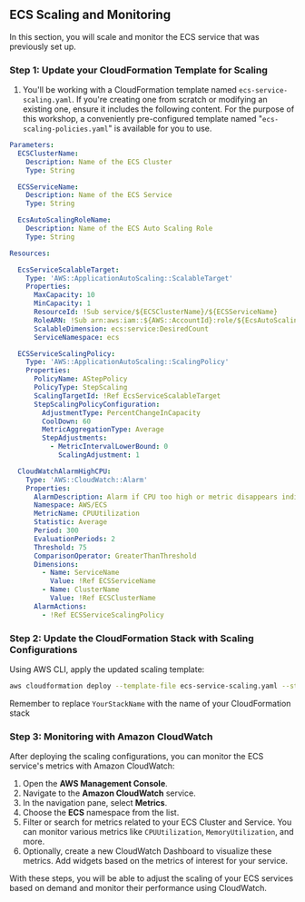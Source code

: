 ## ECS Scaling and Monitoring

In this section, you will scale and monitor the ECS service that was previously set up.

### Step 1: Update your CloudFormation Template for Scaling

1. You'll be working with a CloudFormation template named `ecs-service-scaling.yaml`. If you're creating one from scratch or modifying an existing one, ensure it includes the following content. For the purpose of this workshop, a conveniently pre-configured template named "`ecs-scaling-policies.yaml`" is available for you to use.

```yaml
Parameters:
  ECSClusterName:
    Description: Name of the ECS Cluster
    Type: String

  ECSServiceName:
    Description: Name of the ECS Service
    Type: String

  EcsAutoScalingRoleName:
    Description: Name of the ECS Auto Scaling Role
    Type: String

Resources:

  EcsServiceScalableTarget:
    Type: 'AWS::ApplicationAutoScaling::ScalableTarget'
    Properties:
      MaxCapacity: 10
      MinCapacity: 1
      ResourceId: !Sub service/${ECSClusterName}/${ECSServiceName}
      RoleARN: !Sub arn:aws:iam::${AWS::AccountId}:role/${EcsAutoScalingRoleName}
      ScalableDimension: ecs:service:DesiredCount
      ServiceNamespace: ecs

  ECSServiceScalingPolicy:
    Type: 'AWS::ApplicationAutoScaling::ScalingPolicy'
    Properties:
      PolicyName: AStepPolicy
      PolicyType: StepScaling
      ScalingTargetId: !Ref EcsServiceScalableTarget
      StepScalingPolicyConfiguration:
        AdjustmentType: PercentChangeInCapacity
        CoolDown: 60
        MetricAggregationType: Average
        StepAdjustments:
          - MetricIntervalLowerBound: 0
            ScalingAdjustment: 1

  CloudWatchAlarmHighCPU:
    Type: 'AWS::CloudWatch::Alarm'
    Properties:
      AlarmDescription: Alarm if CPU too high or metric disappears indicating instance is down
      Namespace: AWS/ECS
      MetricName: CPUUtilization
      Statistic: Average
      Period: 300
      EvaluationPeriods: 2
      Threshold: 75
      ComparisonOperator: GreaterThanThreshold
      Dimensions:
        - Name: ServiceName
          Value: !Ref ECSServiceName
        - Name: ClusterName
          Value: !Ref ECSClusterName
      AlarmActions:
        - !Ref ECSServiceScalingPolicy
```

### Step 2: Update the CloudFormation Stack with Scaling Configurations

Using AWS CLI, apply the updated scaling template:

```bash
aws cloudformation deploy --template-file ecs-service-scaling.yaml --stack-name YourStackName --capabilities CAPABILITY_NAMED_IAM
```

Remember to replace `YourStackName` with the name of your CloudFormation stack

### Step 3: Monitoring with Amazon CloudWatch

After deploying the scaling configurations, you can monitor the ECS service's metrics with Amazon CloudWatch:

1. Open the **AWS Management Console**.
2. Navigate to the **Amazon CloudWatch** service.
3. In the navigation pane, select **Metrics**.
4. Choose the **ECS** namespace from the list.
5. Filter or search for metrics related to your ECS Cluster and Service. You can monitor various metrics like `CPUUtilization`, `MemoryUtilization`, and more.
6. Optionally, create a new CloudWatch Dashboard to visualize these metrics. Add widgets based on the metrics of interest for your service.

With these steps, you will be able to adjust the scaling of your ECS services based on demand and monitor their performance using CloudWatch.
